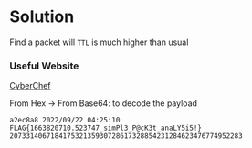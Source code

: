 # Solution

Find a packet will ```TTL``` is much higher than usual 

### Useful Website
[CyberChef](https://www.google.com/url?sa=t&rct=j&q=&esrc=s&source=web&cd=&cad=rja&uact=8&ved=2ahUKEwjDgKvO3qf6AhUbgFYBHZtKAt4QFnoECAkQAQ&url=https%3A%2F%2Fgchq.github.io%2FCyberChef%2F&usg=AOvVaw3cJhXGWs_4gKkmjmhQLSNC)

From Hex -> From Base64: to decode the payload
```
a2ec8a8 2022/09/22 04:25:10 FLAG{1663820710.523747_simPl3_P@cK3t_anaLY5i5!} 207331406718417532135930728617328854231284623476774952283
```

